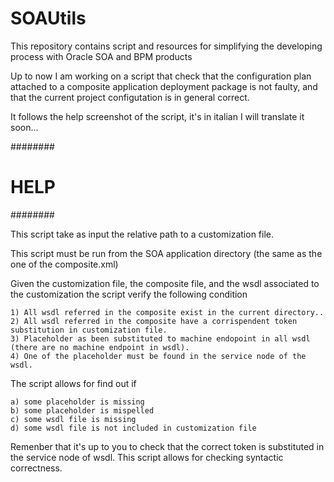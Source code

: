 SOAUtils
========

This repository contains script and resources for simplifying the developing process with Oracle SOA and BPM products


Up to now I am working on a script that check that the configuration plan attached to a composite application deployment package 
is not faulty, and that the current project configutation is in general correct.

It follows the help screenshot of the script, it's in italian I will translate it soon...

########
# HELP #
########

This script take as input the relative path to a customization file.

This script must be run from the SOA application directory (the same as the one of the composite.xml)

Given the customization file, the composite file, and the wsdl associated to the customization the script verify the following condition
	
	1) All wsdl referred in the composite exist in the current directory..
	2) All wsdl referred in the composite have a corrispendent token substitution in customization file.
	3) Placeholder as been substituted to machine endopoint in all wsdl (there are no machine endpoint in wsdl).
	4) One of the placeholder must be found in the service node of the wsdl.
	
	
The script allows for find out if

	a) some placeholder is missing
	b) some placeholder is mispelled
	c) some wsdl file is missing
	d) some wsdl file is not included in customization file

Remenber that it's up to you to check that the correct token is substituted in the service node of wsdl.
This script allows for checking syntactic correctness.

